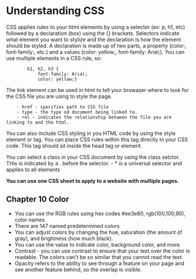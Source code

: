 # Understanding CSS

CSS applies rules to your html elements by using a selector (ex: p, h1, etc) followed by a declaration (box) using the {} brackets. Selectors indicate what element you want to stylize and the declaration is how the element should be styled. A declaration is made up of two parts, a property (color:, font-family:, etc.) and a values (color: yellow;, font-family: Arial;). You can use multiple elements in a CSS rule, so:

            h1, h2, h3 {
                font-family: Arial;
                color: yellow;}

The link element can be used in html to tell your browaser where to look for the CSS file you are using to style the page. 

        - href - specifies path to CSS file
        - type - the type od document being linked to.
        - rel - indicates the relationship between the file you are linking to and the html.

You can also include CSS styling in you HTML code by using the style element or tag. You can place CSS rules within this tag directly in your CSS code. This tag should sit inside the head tag or element. 

You can select a class in your CSS document by using the class selctor. THis is indicated by a . before the selector.
        - * is a universal selector and applies to all elements

**You can use one CSS sheet to apply to a website with multiple pages.**


## Chapter 10 Color
- You can use the RGB rules using hex codes #ee3e80, rgb(100,100,90), color names
- There are 147 named predetermined colors
- You can adjust colors by changing the hue, saturation (the amount of gray), and brightness (how much black).
- You can use the value to indicate color, background color, and more.
- Contrast - you can use contrast to ensure that your text over the color is readable. The colors can't be so similar that you cannot read the text.
- Opacity refers to the ability to see through a feature on your page and see another feature behind, so the overlap is visible. 
